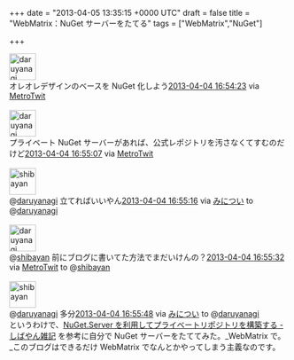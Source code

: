 
+++
date = "2013-04-05 13:35:15 +0000 UTC"
draft = false
title = "WebMatrix：NuGet サーバーをたてる"
tags = ["WebMatrix","NuGet"]

+++
<div class="twitter-detail twitter-detail-left"><div class="twitter-detail-user"><a class="twitter-user-screen-name" href="http://twitter.com/daruyanagi"><img src="http://a0.twimg.com/profile_images/3067808861/99fc8ebada780f56a03492cd5eba4b3e_normal.jpeg" alt="daruyanagi" height="48" width="48"/></a></div><div class="twitter-detail-tweet">      オレオレデザインのベースを NuGet 化しよう<a href="http://twitter.com/daruyanagi/status/319719585307844609" class="twitter-detail-info-permalink"><span class="twitter-detail-info-date">2013-04-04</span> <span class="twitter-detail-info-time">16:54:23</span></a> <span class="twitter-detail-info-source">via <a href="http://www.metrotwit.com/" rel="nofollow">MetroTwit</a></span></div></div><br/>
<div class="twitter-detail twitter-detail-left"><div class="twitter-detail-user"><a class="twitter-user-screen-name" href="http://twitter.com/daruyanagi"><img src="http://a0.twimg.com/profile_images/3067808861/99fc8ebada780f56a03492cd5eba4b3e_normal.jpeg" alt="daruyanagi" height="48" width="48"/></a></div><div class="twitter-detail-tweet">      プライベート NuGet サーバーがあれば、公式レポジトリを汚さなくてすむのだけど<a href="http://twitter.com/daruyanagi/status/319719769924308993" class="twitter-detail-info-permalink"><span class="twitter-detail-info-date">2013-04-04</span> <span class="twitter-detail-info-time">16:55:07</span></a> <span class="twitter-detail-info-source">via <a href="http://www.metrotwit.com/" rel="nofollow">MetroTwit</a></span></div></div><br/>
<div class="twitter-detail twitter-detail-left"><div class="twitter-detail-user"><a class="twitter-user-screen-name" href="http://twitter.com/shibayan"><img src="http://a0.twimg.com/profile_images/3246694761/82d00e7c243a3d38677c98a6e4a8491b_normal.jpeg" alt="shibayan" height="48" width="48"/></a></div><div class="twitter-detail-tweet">      @<a class="twitter-user-screen-name" href="http://twitter.com/daruyanagi" target="_top">daruyanagi</a> 立てればいいやん<a href="http://twitter.com/shibayan/status/319719804137250816" class="twitter-detail-info-permalink"><span class="twitter-detail-info-date">2013-04-04</span> <span class="twitter-detail-info-time">16:55:16</span></a> <span class="twitter-detail-info-source">via <a href="http://www.s-software.net/" rel="nofollow">みについ</a></span> to @<a href="http://twitter.com/daruyanagi/status/319719769924308993" class="twitter-user-screen-name">daruyanagi</a></div></div><br/>
<div class="twitter-detail twitter-detail-left"><div class="twitter-detail-user"><a class="twitter-user-screen-name" href="http://twitter.com/daruyanagi"><img src="http://a0.twimg.com/profile_images/3067808861/99fc8ebada780f56a03492cd5eba4b3e_normal.jpeg" alt="daruyanagi" height="48" width="48"/></a></div><div class="twitter-detail-tweet">      @<a class="twitter-user-screen-name" href="http://twitter.com/shibayan" target="_top">shibayan</a> 前にブログに書いてた方法でまだいけんの？<a href="http://twitter.com/daruyanagi/status/319719872550543360" class="twitter-detail-info-permalink"><span class="twitter-detail-info-date">2013-04-04</span> <span class="twitter-detail-info-time">16:55:32</span></a> <span class="twitter-detail-info-source">via <a href="http://www.metrotwit.com/" rel="nofollow">MetroTwit</a></span> to @<a href="http://twitter.com/shibayan/status/319719804137250816" class="twitter-user-screen-name">shibayan</a></div></div><br/>
<div class="twitter-detail twitter-detail-left"><div class="twitter-detail-user"><a class="twitter-user-screen-name" href="http://twitter.com/shibayan"><img src="http://a0.twimg.com/profile_images/3246694761/82d00e7c243a3d38677c98a6e4a8491b_normal.jpeg" alt="shibayan" height="48" width="48"/></a></div><div class="twitter-detail-tweet">      @<a class="twitter-user-screen-name" href="http://twitter.com/daruyanagi" target="_top">daruyanagi</a> 多分<a href="http://twitter.com/shibayan/status/319719938417897472" class="twitter-detail-info-permalink"><span class="twitter-detail-info-date">2013-04-04</span> <span class="twitter-detail-info-time">16:55:48</span></a> <span class="twitter-detail-info-source">via <a href="http://www.s-software.net/" rel="nofollow">みについ</a></span> to @<a href="http://twitter.com/daruyanagi/status/319719872550543360" class="twitter-user-screen-name">daruyanagi</a></div></div>というわけで、<a href="http://shiba-yan.hatenablog.jp/entry/20111017/1318860985">NuGet.Server を利用してプライベートリポジトリを構築する - しばやん雑記</a> を参考に自分で NuGet サーバーをたててみた。_WebMatrix で。_このブログはできるだけ WebMatrix でなんとかやってしまう主義なのです。

